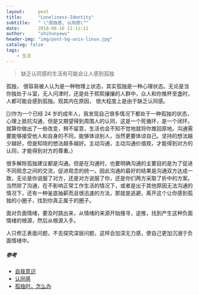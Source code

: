 ```yaml
---
layout:     post
title:      "Loneliness-Identity"
subtitle:   " \"孤独感, 认同感\""
date:       2018-06-16 11:11:11
author:     "shihunyewu"
header-img: "img/post-bg-unix-linux.jpg"
catalog: false
tags:
    - 生活
---
```


> 缺乏认同感的生活有可能会让人感到孤独

孤独， 很容易被人认为是一种物理上状态，其实孤独是一种心理状态。无论是当你独处于斗室，无人问津时，还是处于熙熙攘攘的人群中，众人和你推杯至盏时，人都可能会感到孤独。观其内在原因， 很大程度上是由于缺乏认同感。

[](作为一个已经 24 岁的成年人，我发现自己很多情况下都处于一种孤独的状态，心理上抵抗沟通，但是又期望得到周围人的认同，这是一个死循环，是一个闭环。就算你做出了一些改变，稍不留意，生活也会不知不觉地就将你推回原地。沟通需要能够接受他人和自身的不同，能够体谅别人，当然更要体谅自己。坚持的想法越少越好，但是知晓的想法越多越好。主动沟通，主动沟通价值观，才能得到对方的认同，才能得到对方的尊重。)

[](从观念方面考虑的话，如果周围人的观念，或者是更具体化一些，那些你在乎的人的观念，都和你不同的话，那你很大程度上就会产生孤独感，像是被遗弃。三观不同很常见，人的经验和观念来源于过去的经历，而每个人的经历都不相同，所以每个人对特定事情的判断和看法不可能完全相同。一个人想要融入一个新的人际环境，出现观念不同，这是正常现象。然而如果行为主体不能意识到自己产生孤独感的原因是观念不同，没有认同感，相反而是一直在这种孤独中苦苦挣扎，那么这种状态很容易让其无端耗尽精力，消磨掉上进心，让生活失去目标，甚至导致不合时宜，甚至是出格的行为。)

[](很多情况下，我们感到失落，却没有意识到自己失落的原因是孤独。有时候我们会感受到孤独，却意识不到孤独的原因是缺乏认同感。)

[](实际上，主体感知不到孤独感产生原因的现象经常发生，除了自身性格的原因，这其实和我们的文化背景也有关系。我们的社会一直在倡导一种集体主义思想，当个性和集体产生矛盾的时候，社会舆论和道德要求我们无条件地服从集体，改变个性。我们从骨子里就认为应该服从集体，潜意识代替了自我意识层的思考。自动去迎合集体三观的行为根本没有经过自我意识，那么就更无法奢求行为主体主动去探究并得到这种行为的动机。这就会使我们最终承担该行为而产生的孤独感，却无法得知孤独感的来源.因此当感受到孤独的时候，首先要有意识，自己应该跳出这种状态，不应该期望通过做其他事情来逃避这种孤独感，这种方式无异于扬汤止沸，与之相反的是，我们要直面孤独，我们要选择抗争，我们要有根本性的改变，而有意识的主动改变会冲淡孤独感。)

很多解除孤独建议都是沟通。但是在沟通时，也要明确沟通的主要目的是为了促进不同观念之间的交流，促进观念的统一。因此沟通的最好的结果是沟通双方达成一致，无论是你说服了对方，还是对方说服了你，还是你们两方采取了折中的方案。当然除了沟通，在不影响正常工作生活的情况下，或者是出于其他原因无法沟通的情况下，还有一种釜底抽薪而且很迅速的方法，那就是逃避，离开这个让你感到孤独的小圈子，找到你真正属于的圈子。

面对负面情绪，要及时跳出来，从情绪的来源开始搜寻，逆推，找到产生这种负面情绪的根源，然后从根源入手。

人只修正表面问题，不去探究深层问题，这样会加深无力感，使自己更加沉溺于负面情绪中。

##### 参考
* [自我意识](https://baike.baidu.com/item/%E8%87%AA%E6%88%91%E6%84%8F%E8%AF%86#3_1)
* [认同感](https://baike.baidu.com/item/%E8%AE%A4%E5%90%8C%E6%84%9F)
* [孤独时，怎么办](https://jingyan.baidu.com/article/15622f247d9105fdfcbea539.html)

[](自己平时偶尔会产生孤独感，孤独感会让自己的心情变得很差，这么影响生活质量的情感，自己竟然从来没有去深究过其产生的原因，也没有考虑过如何减小孤独感产生的频率。自己能够对此开始有所深入思考，有两方面原因，一是，随着经历的增加，自我意识开始慢慢觉醒，开始关注自身，开始重新认识自我，标定自我；二是，读研的科研经历和周围人的思维方式对我的影响，让自己有了见微而想知著的思考方式。)

[](另外对于行文，纯属中学生水平，写作能力和逻辑思维均需加强。)



